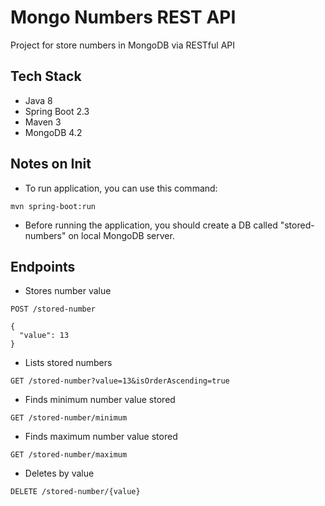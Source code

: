# Mongo Numbers REST API

Project for store numbers in MongoDB via RESTful API

## Tech Stack

* Java 8
* Spring Boot 2.3
* Maven 3
* MongoDB 4.2

## Notes on Init

* To run application, you can use this command:

```
mvn spring-boot:run
```

* Before running the application, you should create a DB called "stored-numbers" on local MongoDB server.

## Endpoints

* Stores number value

```
POST /stored-number

{
  "value": 13
}
```

* Lists stored numbers

```
GET /stored-number?value=13&isOrderAscending=true
```

* Finds minimum number value stored

```
GET /stored-number/minimum
```

* Finds maximum number value stored

```
GET /stored-number/maximum
```

* Deletes by value

```
DELETE /stored-number/{value}
```